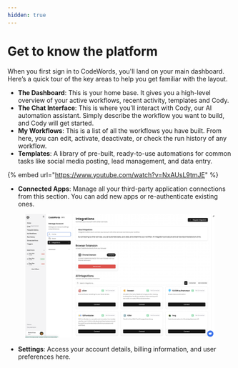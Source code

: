 ```yaml
---
hidden: true
---
```


# Get to know the platform

When you first sign in to CodeWords, you'll land on your main dashboard. Here’s a quick tour of the key areas to help you get familiar with the layout.

* **The Dashboard**: This is your home base. It gives you a high-level overview of your active workflows, recent activity, templates and Cody.
* **The Chat Interface**: This is where you’ll interact with Cody, our AI automation assistant. Simply describe the workflow you want to build, and Cody will get started.
* **My Workflows**: This is a list of all the workflows you have built. From here, you can edit, activate, deactivate, or check the run history of any workflow.
* **Templates**: A library of pre-built, ready-to-use automations for common tasks like social media posting, lead management, and data entry.

{% embed url="https://www.youtube.com/watch?v=NxAUsL9tmJE" %}

* **Connected Apps**: Manage all your third-party application connections from this section. You can add new apps or re-authenticate existing ones.

<figure><img src="../../.gitbook/assets/Screenshot 2025-09-05 at 15.46.23.png" alt=""><figcaption></figcaption></figure>

* **Settings**: Access your account details, billing information, and user preferences here.
